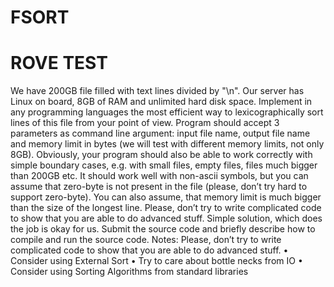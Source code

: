 # FSORT
# ROVE TEST
We have 200GB file filled with text lines divided by "\n". Our server has Linux on board, 8GB of RAM and unlimited hard disk space. Implement in any programming languages the most efficient way to lexicographically sort lines of this file from your point of view. Program should accept 3 parameters as command line argument: input file name, output file name and memory limit in bytes (we will test with different memory limits, not only 8GB).
Obviously, your program should also be able to work correctly with simple boundary cases, e.g. with small files, empty files, files much bigger than 200GB etc. It should work well with non-ascii symbols, but you can assume that zero-byte is not present in the file (please, don’t try hard to support zero-byte). You can also assume, that memory limit is much bigger than the size of the longest line. Please, don’t try to write complicated code to show that you are able to do advanced stuff. Simple solution, which does the job is okay for us.
Submit the source code and briefly describe how to compile and run the source code.
Notes: Please, don’t try to write complicated code to show that you are able to do advanced stuff.
• Consider using External Sort
• Try to care about bottle necks from IO
• Consider using Sorting Algorithms from standard libraries
